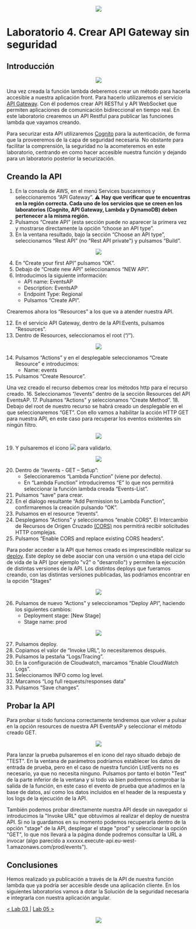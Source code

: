 <p align="center">
    <img src="../resources/header.png">
</p>

# Laboratorio 4.  Crear API Gateway sin seguridad

## Introducción

<p align="center">
    <img src="resources/api_no_cognito.png"/>
</p>

Una vez creada la función lambda deberemos crear un método para hacerla accesible a nuestra aplicación front. Para hacerlo utilizaremos el servicio [API Gateway](https://docs.aws.amazon.com/es_es/apigateway/?id=docs_gateway). Con él podemos crear API RESTful y API WebSocket que permiten aplicaciones de comunicación bidireccional en tiempo real. 
En este laboratorio crearemos un API Restful para publicar las funciones lambda que vayamos creando. 

Para securizar esta API utilizaremos [Cognito](https://docs.aws.amazon.com/es_es/cognito/?id=docs_gateway) para la autenticación, de forma que la proveeremos de la capa de seguridad necesaria. No obstante para facilitar la comprensión, la seguridad no la acometeremos en este laboratorio, centrando en como hacer accesible nuestra función y dejando para un laboratorio posterior la securización.

## Creando la API

1.	En la consola de AWS, en el menú Services buscaremos y seleccionaremos “API Gateway”.                                 :warning: **Hay que verificar que te encuentras en la región correcta. Cada uno de los servicios que se creen en los laboratorios (Cognito, API Gateway, Lambda y DynamoDB) deben pertenecer a la misma región.**
2.	Pulsamos “Create API” (esta sección puede no aparecer la primera vez y mostrarse directamente la opción “choose an API type”.
3.	En la ventana resultado, bajo la sección “Choose an API type”, seleccionamos “Rest API” (no "Rest API private") y pulsamos “Build”.

<p align="center">
    <img src="resources/api_1.png">
</p>

4.	En “Create your first API” pulsamos “OK”.
5.	Debajo de “Create new API” seleccionamos “NEW API”.
6.	Introducimos la siguiente información:
    * API name: EventsAP
    * Description: EventsAP
    * Endpoint Type: Regional
    * Pulsamos “Create API”.

Crearemos ahora los “Resources” a los que va a atender nuestra API.

12.	En el servicio API Gateway, dentro de la API:Events, pulsamos “Resources”.
13.	Dentro de Resources, seleccionamos el root (“/”).

<p align="center">
    <img src="resources/api_6.png">
</p>

14.	Pulsamos “Actions” y en el desplegable seleccionamos “Create Resource” e introducimos:
    * Name: events
15.	Pulsamos “Create Resource”.

Una vez creado el recurso debemos crear los métodos http para el recurso creado.
16.	Seleccionamos “/events” dentro de la sección Resources del API EventsAP.
17.	Pulsamos “Actions” y seleccionamos “Create Method”.
18.	Debajo del root de nuestro recurso se habrá creado un desplegable en el que seleccionaremos “GET”. Con ello vamos a habilitar la acción HTTP GET para nuestra API, en este caso para recuperar los eventos existentes sin ningún filtro.

<p align="center">
    <img src="resources/api_3.png">
</p>

19.	Y pulsaremos el icono ![](resources/icon.png) para validarlo.

<p align="center">
    <img src="resources/api_4.png">
</p>


20.	Dentro de “/events - GET – Setup”:
    * Seleccionaremos “Lambda Function” (viene por defecto).
    * En “Lambda Function” introduciremos “E” lo que nos permitirá seleccionar la función lambda creada “Events-List”.
21.	Pulsamos “save" para crear.
22.	En el dialogo resultante “Add Permission to Lambda Function”, confirmaremos la creación pulsando “OK”.
23.	Pulsamos en el resource “/events”.
24.	Desplegamos “Actions” y seleccionamos “enable CORS”. El Intercambio de Recursos de Origen Cruzado [(CORS)](https://developer.mozilla.org/en-US/docs/Web/HTTP/CORS) nos permitirá recibir solicitudes HTTP complejas.
25.	Pulsamos “Enable CORS and replace existing CORS headers”.

Para poder acceder a la API que hemos creado es imprescindible realizar su [deploy](https://docs.aws.amazon.com/es_es/apigateway/latest/developerguide/how-to-deploy-api.html). Este deploy se debe asociar con una versión o una etapa del ciclo de vida de la API (por ejemplo "v2" o "desarrollo") y permiten la ejecución de distintas versiones de la API. Los distintos deploys que fueramos creando, con las distintas versiones publicadas, las podríamos encontrar en la opción "Stages" 

<p align="center">
    <img src="resources/api_7.png">
</p>

26.	Pulsamos de nuevo “Actions” y seleccionamos “Deploy API”, haciendo los siguientes cambios:
    * Deployment stage: [New Stage]
    * Stage name: prod

<p align="center">
    <img src="resources/api_5.png">
</p>


27.	Pulsamos deploy.
28.	Copiamos el valor de “Invoke URL”, lo necesitaremos después.
29.	Pulsamos la pestaña “Logs/Tracing”.
30.	En la configuración de Cloudwatch, marcamos “Enable CloudWatch Logs”.
31.	Seleccionamos INFO como log level.
32.	Marcamos “Log full requests/responses data”
33.	Pulsamos “Save changes”.

## Probar la API

Para probar si todo funciona correctamente tendremos que volver a pulsar en la opción resources de nuestra API EventsAP y seleccionar el método creado GET.
<p align="center">
    <img src="resources/api_8.png">
</p>

Para lanzar la prueba pulsaremos el en icono del rayo situado debajo de "TEST". En la ventana de parámetros podríamos establecer los datos de entrada de prueba, pero en el caso de nuestra función ListEvents no es necesario, ya que no necesita ninguno. Pulsamos por tanto el botón "Test" de la parte inferior de la ventana y si todo va bien podremos comprobar la salida de la función, en este caso el evento de prueba que añadimos en la base de datos, así como los datos incluidos en el header de la respuesta y los logs de la ejecución de la API.

También podemos probar directamente nuestra API desde un navegador si introducimos la "Invoke URL" que obtuvimos al realizar el deploy de nuestra API. Si no la guardamos en su momento podemos recuperarla dentro de la opción "stage" de la API, desplegar el stage "prod" y seleccionar la opción "GET", lo que nos llevará a la página donde podremos consultar la URL a invocar (algo parecido a xxxxxx.execute-api.eu-west-1.amazonaws.com/prod/events").



## Conclusiones

Hemos realizado ya publicación a través de la API de nuestra función lambda que ya podría ser accesible desde una aplicación cliente. En los siguientes laboratorios vamos a dotar la Solución de la seguridad necesaria e integrarla con nuestra aplicación angular.

[< Lab 03 ](../lab-03)  | [Lab 05 >](../lab-05)

<p align="center">
    <img src="../resources/header.png">
</p>
